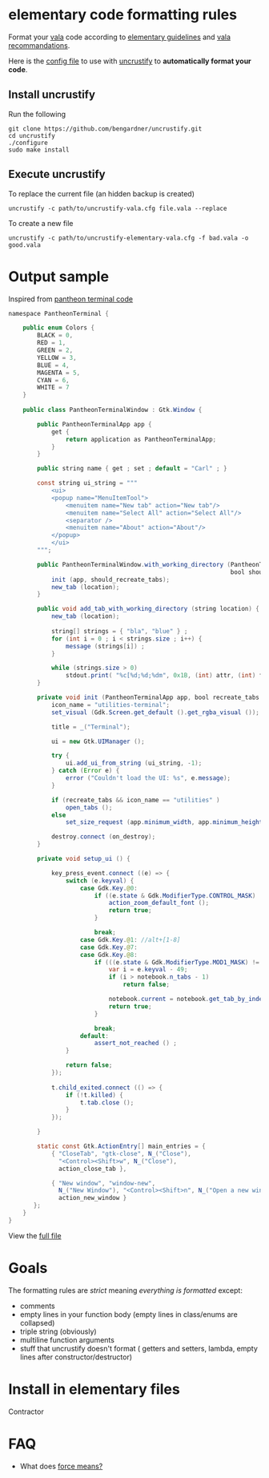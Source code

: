 # elementary code formatting rules

Format your [vala](www.vala-project.org) code according to [elementary guidelines](http://elementaryos.org/docs/code/code-style) and [vala recommandations](https://wiki.gnome.org/Projects/Vala/Hacking#Coding_Style). 

Here is the [config file](/contractor/uncrustify-elementary-vala.cfg) to use with [uncrustify](https://github.com/bengardner/uncrustify) to **automatically format your code**.

## Install uncrustify

Run the following
```
git clone https://github.com/bengardner/uncrustify.git
cd uncrustify
./configure 
sudo make install
```

## Execute uncrustify 

To replace the current file (an hidden backup is created) 
```
uncrustify -c path/to/uncrustify-vala.cfg file.vala --replace
```

To create a new file
```
uncrustify -c path/to/uncrustify-elementary-vala.cfg -f bad.vala -o good.vala
```

# Output sample
Inspired from [pantheon terminal code](http://bazaar.launchpad.net/~elementary-apps/pantheon-terminal/trunk/view/head:/src/PantheonTerminalWindow.vala)

```java
namespace PantheonTerminal {

    public enum Colors {
        BLACK = 0,
        RED = 1,
        GREEN = 2,
        YELLOW = 3,
        BLUE = 4,
        MAGENTA = 5,
        CYAN = 6,
        WHITE = 7
    }
        
    public class PantheonTerminalWindow : Gtk.Window {

        public PantheonTerminalApp app {
            get {
                return application as PantheonTerminalApp;
            }
        }

        public string name { get ; set ; default = "Carl" ; }

        const string ui_string = """
            <ui>
            <popup name="MenuItemTool">
                <menuitem name="New tab" action="New tab"/>
                <menuitem name="Select All" action="Select All"/>
                <separator />
                <menuitem name="About" action="About"/>
            </popup>
            </ui>
        """;

        public PantheonTerminalWindow.with_working_directory (PantheonTerminalApp app, string location,
                                                              bool should_recreate_tabs = true) {
            init (app, should_recreate_tabs);
            new_tab (location);
        }

        public void add_tab_with_working_directory (string location) {
            new_tab (location);
            
            string[] strings = { "bla", "blue" } ;
            for (int i = 0 ; i < strings.size ; i++) {
                message (strings[i]) ;
            }

            while (strings.size > 0) 
                stdout.print( "%c[%d;%d;%dm", 0x1B, (int) attr, (int) fg + 30, (int) bg + 40) ;
        }

        private void init (PantheonTerminalApp app, bool recreate_tabs = true, bool restore_pos = true) {
            icon_name = "utilities-terminal";
            set_visual (Gdk.Screen.get_default ().get_rgba_visual ());

            title = _("Terminal");

            ui = new Gtk.UIManager ();

            try {
                ui.add_ui_from_string (ui_string, -1);
            } catch (Error e) {
                error ("Couldn't load the UI: %s", e.message);
            }

            if (recreate_tabs && icon_name == "utilities" )
                open_tabs ();
            else
                set_size_request (app.minimum_width, app.minimum_height);

            destroy.connect (on_destroy);
        }

        private void setup_ui () {

            key_press_event.connect ((e) => {
                switch (e.keyval) {
                    case Gdk.Key.@0:
                        if ((e.state & Gdk.ModifierType.CONTROL_MASK) != 0) {
                            action_zoom_default_font ();
                            return true;
                        }

                        break;
                    case Gdk.Key.@1: //alt+[1-8]
                    case Gdk.Key.@7:
                    case Gdk.Key.@8:
                        if (((e.state & Gdk.ModifierType.MOD1_MASK) != 0) && settings.alt_changes_tab) {
                            var i = e.keyval - 49;
                            if (i > notebook.n_tabs - 1)
                                return false;

                            notebook.current = notebook.get_tab_by_index ((int) i);
                            return true;
                        }

                        break;
                    default:
                        assert_not_reached () ;
                }

                return false;
            });
            
            t.child_exited.connect (() => {
                if (!t.killed) {
                    t.tab.close ();
                }
            });

        }

        static const Gtk.ActionEntry[] main_entries = {
            { "CloseTab", "gtk-close", N_("Close"),
              "<Control><Shift>w", N_("Close"),
              action_close_tab },

            { "New window", "window-new",
              N_("New Window"), "<Control><Shift>n", N_("Open a new window"),
              action_new_window }
       };
    }
}
```
View the [full file](sample.good.vala)

# Goals
The formatting rules are *strict* meaning *everything is formatted* except:
 - comments
 - empty lines in your function body (empty lines in class/enums are collapsed)
 - triple string (obviously)
 - multiline function arguments
 - stuff that uncrustify doesn't format ( getters and setters, lambda, empty lines after constructor/destructor) 

# Install in elementary files 
Contractor

# FAQ
  - What does [force means?](http://stackoverflow.com/questions/8718654/what-does-force-do-in-uncrustify)
